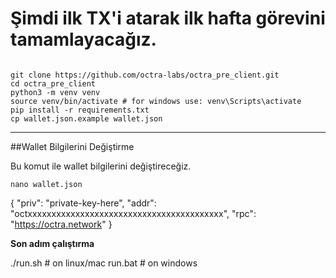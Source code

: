 # Şimdi ilk TX'i atarak ilk hafta görevini tamamlayacağız.


```

git clone https://github.com/octra-labs/octra_pre_client.git
cd octra_pre_client
python3 -m venv venv
source venv/bin/activate # for windows use: venv\Scripts\activate
pip install -r requirements.txt
cp wallet.json.example wallet.json

``` 
---

##Wallet Bilgilerini Değiştirme 

Bu komut ile wallet bilgilerini değiştireceğiz.

``` nano wallet.json ```

{
  "priv": "private-key-here",
  "addr": "octxxxxxxxxxxxxxxxxxxxxxxxxxxxxxxxxxxxxxxxxx",
  "rpc": "https://octra.network"
}

**Son adım çalıştırma**

./run.sh       # on linux/mac
run.bat        # on windows
